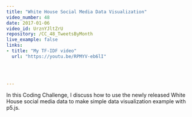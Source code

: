 ```yaml
---
title: "White House Social Media Data Visualization"
video_number: 48
date: 2017-01-06
video_id: UrznYJltZrU
repository: /CC_48_TweetsByMonth
live_example: false
links:
- title: "My TF-IDF video"  
  url: "https://youtu.be/RPMYV-eb6lI"
  


  
---
```


In this Coding Challenge, I discuss how to use the newly released White House social media data to make simple data visualization example with p5.js.

